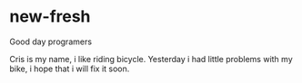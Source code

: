 # new-fresh

Good day programers

Cris is my name, i like riding bicycle.
Yesterday i had little problems with my bike, i hope that i will fix it soon.
